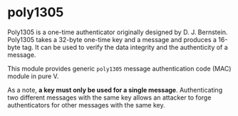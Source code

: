 # poly1305

Poly1305 is a one-time authenticator originally designed by D. J. Bernstein.
Poly1305 takes a 32-byte one-time key and a message and produces a
16-byte tag. It can be used to verify the data integrity and the authenticity of a message.

This module provides generic `poly1305` message authentication code (MAC) module in pure V.

As a note,  <b>a key must only be used for a single message</b>. Authenticating two different
messages with the same key allows an attacker to forge authenticators for other
messages with the same key.
